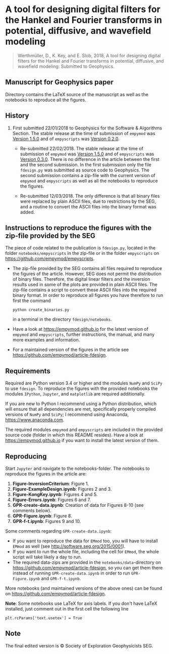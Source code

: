 # A tool for designing digital filters for the Hankel and Fourier transforms in potential, diffusive, and wavefield modeling

> Werthmüller, D., K. Key, and E. Slob, 2018, A tool for designing digital
> filters for the Hankel and Fourier transforms in potential, diffusive, and
> wavefield modeling: Submitted to Geophysics.


## Manuscript for Geophysics paper

Directory contains the LaTeX source of the manuscript as well as the notebooks
to reproduce all the figures.


## History

1. First submitted 22/01/2018 to Geophysics for the Software & Algorithms
   Section. The stable release at the time of submission of `empymod` was
   [Version 1.5.0](https://github.com/empymod/empymod/releases/tag/v1.5.0)
   and of `empyscripts` was
   [Version 0.2.0](https://github.com/empymod/empyscripts/releases/tag/v0.2.0).

    * Re-submitted 22/02/2018. The stable release at the time of submission of
      `empymod` was
      [Version 1.5.0](https://github.com/empymod/empymod/releases/tag/v1.5.0)
      and of `empyscripts` was
      [Version  0.3.0](https://github.com/empymod/empyscripts/releases/tag/v0.3.0).
      There is no difference in the article between the first and the second
      submission. In the first submission only the file `fdesign.py` was
      submitted as source code to Geophysics. The second submission contains a
      zip-file with the current version of `empymod` and `empyscripts` as well
      as all the notebooks to reproduce the figures.

    * Re-submitted 12/03/2018. The only difference is that all binary files
      were replaced by plain ASCII files, due to restrictions by the SEG, and a
      routine to convert the ASCII files into the binary format was added.

## Instructions to reproduce the figures with the zip-file provided by the SEG

The piece of code related to the publication is `fdesign.py`, located in the
folder `notebooks/empyscripts` in the zip-file or in the folder `empyscripts`
on https://github.com/empymod/empyscripts.

- The zip-file provided by the SEG contains all files required to reproduce the
  figures of the article. However, SEG does not permit the distribution of
  binary files. Therefore, the digital linear filters and the inversion results
  used in some of the plots are provided in plain ASCII files. The zip-file
  contains a script to convert these ASCII files into the required binary
  format. In order to reproduce all figures you have therefore to run first
  the command
  
      python create_binaries.py
      
  in a terminal in the directory `fdesign/notebooks`.
- Have a look at https://empymod.github.io for the latest version of `empymod`
  and `empyscripts`, further instructions, the manual, and many more examples
  and information.
- For a maintained version of the figures in the article see
  https://github.com/empymod/article-fdesign.


## Requirements

Required are Python version 3.4 or higher and the modules `NumPy` and `SciPy`
to use `fdesign`. To reproduce the figures with the provided notebooks the
modules `IPython`, `Jupyter`, and `matplotlib` are required additionally.

If you are new to Python I recommend using a Python distribution, which will
ensure that all dependencies are met, specifically properly compiled versions
of `NumPy` and `SciPy`; I recommend using Anaconda, https://www.anaconda.com.

The required modules `empymod` and `empyscripts` are included in the provided
source code (folder in which this README resides). Have a look at
https://empymod.github.io if you want to install the latest version of them.


## Reproducing

Start `Jupyter` and navigate to the notebooks-folder. The notebooks to
reproduce the figures in the article are:

1. **Figure-InversionCriterium**: Figure 1.
2. **Figure-ExampleDesign.ipynb**: Figures 2 and 3.
3. **Figure-KongKey.ipynb**: Figures 4 and 5.
4. **Figure-Errors.ipynb**: Figures 6 and 7.
5. **GPR-create-data.ipynb**: Creation of data for Figures 8-10 (see comments
   below).
6. **GPR-Figure.ipynb**: Figure 8.
7. **GPR-f-t.ipynb**: Figures 9 and 10.

Some comments regarding `GPR-create-data.ipynb`:
- If you want to reproduce the data for `EMmod` too, you will have to install
  `EMmod` as well (see http://software.seg.org/2015/0001).
- If you want to run the whole file, including the cell for `EMmod`, the whole
  script will take likely a day to run.
- The required data-zips are provided in the `notebooks/data`-directory on
  https://github.com/empymod/article-fdesign, so you can get them there instead
  of running `GPR-create-data.ipynb` in order to run `GPR-Figure.ipynb` and
  `GPR-f-t.ipynb`.

More notebooks (and maintained versions of the above ones) can be found on
https://github.com/empymod/article-fdesign.

**Note**: Some notebooks use LaTeX for axis labels. If you don't have LaTeX
installed, just comment out in the first cell the following line

    plt.rcParams['text.usetex'] = True


## Note

The final edited version is &copy; Society of Exploration Geophysicists SEG.
